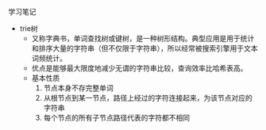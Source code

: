 学习笔记
- trie树
    - 又称字典书，单词查找树或键树，是一种树形结构。典型应用是用于统计和排序大量的字符串（但不仅限于字符串），所以经常被搜索引擎用于文本词频统计。
    - 优点是能够最大限度地减少无谓的字符串比较，查询效率比哈希表高。
    - 基本性质
        1. 节点本身不存完整单词
        2. 从根节点到某一节点，路径上经过的字符连接起来，为该节点对应的字符串
        3. 每个节点的所有子节点路径代表的字符都不相同